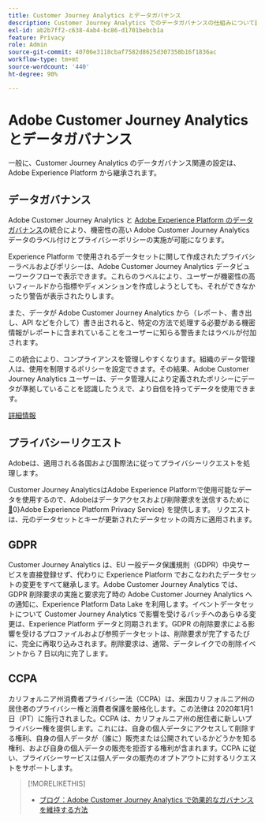 ```yaml
---
title: Customer Journey Analytics とデータガバナンス
description: Customer Journey Analytics でのデータガバナンスの仕組みについて説明します。
exl-id: ab2b7ff2-c638-4ab4-bc86-d1701bebcb1a
feature: Privacy
role: Admin
source-git-commit: 40706e3118cbaf7582d8625d307358b16f1836ac
workflow-type: tm+mt
source-wordcount: '440'
ht-degree: 90%

---
```


# Adobe Customer Journey Analytics とデータガバナンス

一般に、Customer Journey Analytics のデータガバナンス関連の設定は、Adobe Experience Platform から継承されます。

## データガバナンス

Adobe Customer Journey Analytics と [Adobe Experience Platform のデータガバナンス](https://experienceleague.adobe.com/docs/experience-platform/data-governance/home.html?lang=ja)の統合により、機密性の高い Adobe Customer Journey Analytics データのラベル付けとプライバシーポリシーの実施が可能になります。

Experience Platform で使用されるデータセットに関して作成されたプライバシーラベルおよびポリシーは、Adobe Customer Journey Analytics データビューワークフローで表示できます。これらのラベルにより、ユーザーが機密性の高いフィールドから指標やディメンションを作成しようとしても、それができなかったり警告が表示されたりします。

また、データが Adobe Customer Journey Analytics から（レポート、書き出し、API などを介して）書き出されると、特定の方法で処理する必要がある機密情報がレポートに含まれていることをユーザーに知らる警告またはラベルが付加されます。

この統合により、コンプライアンスを管理しやすくなります。組織のデータ管理人は、使用を制限するポリシーを設定できます。その結果、Adobe Customer Journey Analytics ユーザーは、データ管理人により定義されたポリシーにデータが準拠していることを認識したうえで、より自信を持ってデータを使用できます。

[詳細情報](/help/data-views/data-governance.md)

## プライバシーリクエスト

Adobeは、適用される各国および国際法に従ってプライバシーリクエストを処理します。

Customer Journey AnalyticsはAdobe Experience Platformで使用可能なデータを使用するので、Adobeはデータアクセスおよび削除要求を送信するために [&#128279;](https://experienceleague.adobe.com/docs/experience-platform/privacy/home.html?lang=ja)0&rbrace;Adobe Experience Platform Privacy Service&rbrace; を提供します。 リクエストは、元のデータセットとキーが更新されたデータセットの両方に適用されます。

## GDPR

Customer Journey Analytics は、EU 一般データ保護規則（GDPR）中央サービスを直接登録せず、代わりに Experience Platform でおこなわれたデータセットの変更をすべて継承します。Adobe Customer Journey Analytics では、GDPR 削除要求の実施と要求完了時の Adobe Customer Journey Analytics への通知に、Experience Platform Data Lake を利用します。イベントデータセットについて Customer Journey Analytics で影響を受けるバッチへのあらゆる変更は、Experience Platform データと同期されます。GDPR の削除要求による影響を受けるプロファイルおよび参照データセットは、削除要求が完了するたびに、完全に再取り込みされます。削除要求は、通常、データレイクでの削除イベントから 7 日以内に完了します。

## CCPA

カリフォルニア州消費者プライバシー法（CCPA）は、米国カリフォルニア州の居住者のプライバシー権と消費者保護を厳格化します。この法律は 2020年1月1日（PT）に施行されました。CCPA は、カリフォルニア州の居住者に新しいプライバシー権を提供します。これには、自身の個人データにアクセスして削除する権利、自身の個人データが（誰に）販売または公開されているかどうかを知る権利、および自身の個人データの販売を拒否する権利が含まれます。CCPA に従い、プライバシーサービスは個人データの販売のオプトアウトに対するリクエストをサポートします。

>[!MORELIKETHIS]
>
>* [ブログ：Adobe Customer Journey Analytics で効果的なガバナンスを維持する方法](https://experienceleaguecommunities.adobe.com/t5/adobe-analytics-blogs/bg-p/adobe-analytics-blogs/page/4?profile.language=ja)
